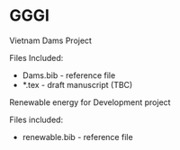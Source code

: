 GGGI
====

Vietnam Dams Project

Files Included:
- Dams.bib - reference file
- *.tex - draft manuscript (TBC) 

Renewable energy for Development project

Files included: 
- renewable.bib - reference file
